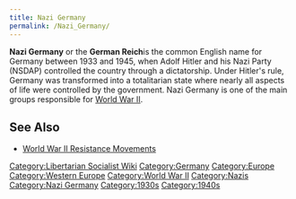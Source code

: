 ```yaml
---
title: Nazi Germany
permalink: /Nazi_Germany/
---
```


**Nazi Germany** or the **German Reich**is the common English name for
Germany between 1933 and 1945, when Adolf Hitler and his Nazi Party
(NSDAP) controlled the country through a dictatorship. Under Hitler's
rule, Germany was transformed into a totalitarian state where nearly all
aspects of life were controlled by the government. Nazi Germany is one
of the main groups responsible for [World War
II](World_War_II "wikilink").

## See Also

- [World War II Resistance
  Movements](World_War_II_Resistance_Movements "wikilink")

[Category:Libertarian Socialist
Wiki](Category:Libertarian_Socialist_Wiki "wikilink")
[Category:Germany](Category:Germany "wikilink")
[Category:Europe](Category:Europe "wikilink") [Category:Western
Europe](Category:Western_Europe "wikilink") [Category:World War
II](Category:World_War_II "wikilink")
[Category:Nazis](Category:Nazis "wikilink") [Category:Nazi
Germany](Category:Nazi_Germany "wikilink")
[Category:1930s](Category:1930s "wikilink")
[Category:1940s](Category:1940s "wikilink")